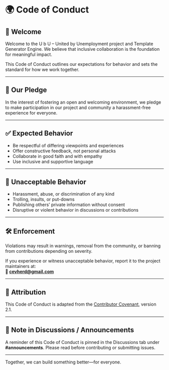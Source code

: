 # 🌍 Code of Conduct

## 👋 Welcome

Welcome to the U b U – United by Unemployment project and Template Generator Engine. We believe that inclusive collaboration is the foundation for meaningful impact.

This Code of Conduct outlines our expectations for behavior and sets the standard for how we work together.

---

## 🙌 Our Pledge

In the interest of fostering an open and welcoming environment, we pledge to make participation in our project and community a harassment-free experience for everyone.

---

## ✅ Expected Behavior

- Be respectful of differing viewpoints and experiences
- Offer constructive feedback, not personal attacks
- Collaborate in good faith and with empathy
- Use inclusive and supportive language

---

## 🚫 Unacceptable Behavior

- Harassment, abuse, or discrimination of any kind
- Trolling, insults, or put-downs
- Publishing others’ private information without consent
- Disruptive or violent behavior in discussions or contributions

---

## 🛠 Enforcement

Violations may result in warnings, removal from the community, or banning from contributions depending on severity.

If you experience or witness unacceptable behavior, report it to the project maintainers at:  
**📧 cevherd@gmail.com**

---

## 🧾 Attribution

This Code of Conduct is adapted from the [Contributor Covenant](https://www.contributor-covenant.org/), version 2.1.

---

## 📣 Note in Discussions / Announcements

A reminder of this Code of Conduct is pinned in the Discussions tab under **#announcements**. Please read before contributing or submitting issues.

---

Together, we can build something better—for everyone.
